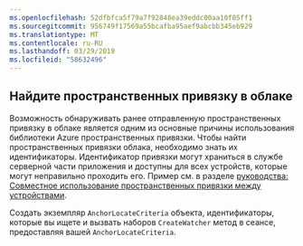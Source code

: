 ```yaml
---
ms.openlocfilehash: 52dfbfca5f79a7f92848ea39eddc00aa10f05ff1
ms.sourcegitcommit: 956749f17569a55bcafba95aef9abcbb345eb929
ms.translationtype: MT
ms.contentlocale: ru-RU
ms.lasthandoff: 03/29/2019
ms.locfileid: "58632496"
---
```

## <a name="locate-a-cloud-spatial-anchor"></a>Найдите пространственных привязку в облаке

Возможность обнаруживать ранее отправленную пространственных привязку в облаке является одним из основные причины использования библиотеки Azure пространственных привязки. Чтобы найти пространственных привязки облака, необходимо знать их идентификаторы. Идентификатор привязки могут храниться в службе серверной части приложения и доступны для всех устройств, которые могут неправильно проходить его. Пример см. в разделе [руководства: Совместное использование пространственных привязки между устройствами](/azure/spatial-anchors/tutorials/tutorial-share-anchors-across-devices/).

Создать экземпляр `AnchorLocateCriteria` объекта, идентификаторы, которые вы ищете и вызвать наборов `CreateWatcher` метод в сеансе, предоставляя вашей `AnchorLocateCriteria`.

